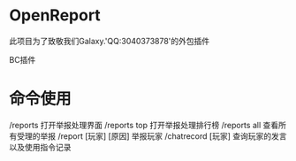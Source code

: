 # OpenReport
此项目为了致敬我们Galaxy.'QQ:3040373878'的外包插件

BC插件

# 命令使用

/reports 打开举报处理界面
/reports top 打开举报处理排行榜
/reports all 查看所有受理的举报
/report [玩家] [原因] 举报玩家
/chatrecord [玩家] 查询玩家的发言以及使用指令记录
